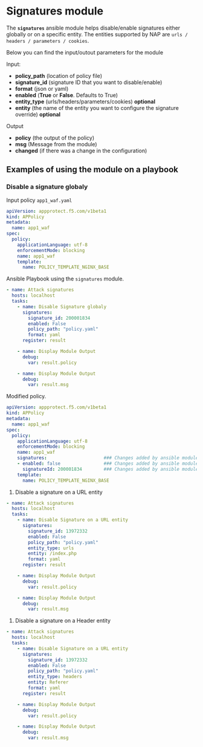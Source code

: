 # Signatures module

The **`signatures`** ansible module helps disable/enable signatures either globally or on a specific entity. The entities supported by NAP are `urls / headers / parameters / cookies`.

Below you can find the input/outout parameters for the module

Input:
- **policy_path** (location of policy file)
- **signature_id** (signature ID that you want to disable/enable)
- **format** (json or yaml)
- **enabled** (**True** or **False**. Defaults to True)
- **entity_type** (urls/headers/parameters/cookies) **optional**
- **entity** (the name of the entity you want to configure the signature override) **optional**

Output
- **policy** (the output of the policy)
- **msg** (Message from the module)
- **changed** (if there was a change in the configuration)


## Examples of using the module on a playbook

### Disable a signature globaly
  Input policy `app1_waf.yaml`
  
  ```yml
  apiVersion: appprotect.f5.com/v1beta1
  kind: APPolicy
  metadata:
    name: app1_waf
  spec:
    policy:
      applicationLanguage: utf-8
      enforcementMode: blocking
      name: app1_waf
      template:
        name: POLICY_TEMPLATE_NGINX_BASE
  ```

  Ansible Playbook using the `signatures` module.
  ```yml
  - name: Attack signatures
    hosts: localhost
    tasks:
      - name: Disable Signature globaly
        signatures:
          signature_id: 200001834
          enabled: False
          policy_path: "policy.yaml"
          format: yaml
        register: result

      - name: Display Module Output
        debug:
          var: result.policy

      - name: Display Module Output
        debug:
          var: result.msg
  ```

  Modified policy.
  ```yaml
  apiVersion: appprotect.f5.com/v1beta1
  kind: APPolicy
  metadata:
    name: app1_waf
  spec:
    policy:
      applicationLanguage: utf-8
      enforcementMode: blocking
      name: app1_waf
      signatures:                     ### Changes added by ansible module
      - enabled: false                ### Changes added by ansible module
        signatureId: 200001834        ### Changes added by ansible module
      template:
        name: POLICY_TEMPLATE_NGINX_BASE
  ```


1. Disable a signature on a URL entity
  ```yaml
  - name: Attack signatures
    hosts: localhost
    tasks:
      - name: Disable Signature on a URL entity
        signatures:
          signature_id: 13972332
          enabled: False
          policy_path: "policy.yaml"
          entity_type: urls
          entity: /index.php
          format: yaml
        register: result

      - name: Display Module Output
        debug:
          var: result.policy

      - name: Display Module Output
        debug:
          var: result.msg
  ```

1. Disable a signature on a Header entity
  ```yml
  - name: Attack signatures
    hosts: localhost
    tasks:
      - name: Disable Signature on a URL entity
        signatures:
          signature_id: 13972332
          enabled: False
          policy_path: "policy.yaml"
          entity_type: headers
          entity: Referer
          format: yaml
        register: result

      - name: Display Module Output
        debug:
          var: result.policy

      - name: Display Module Output
        debug:
          var: result.msg
  ```
